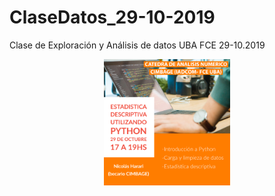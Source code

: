 # ClaseDatos_29-10-2019
 Clase de Exploración y Análisis de datos UBA FCE 29-10.2019

<center><img src = AnalisisDatos.assets/title.png width="40%" height="40%" /></center>
